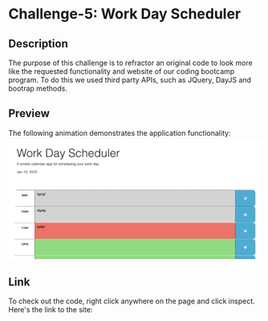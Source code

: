 # Challenge-5: Work Day Scheduler

## Description

The purpose of this challenge is to refractor an original code to look more like the requested functionality and website of our coding bootcamp program. To do this we used third party APIs, such as JQuery, DayJS and bootrap methods.

## Preview


The following animation demonstrates the application functionality:
<img src="preview.png">


## Link
To check out the code, right click anywhere on the page and click inspect. Here's the link to the site: 


